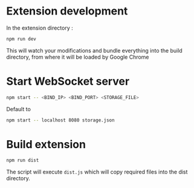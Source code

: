 # Extension development

In the extension directory :

```bash
npm run dev
```

This will watch your modifications and bundle everything into the build directory, from where it will be loaded by Google Chrome

# Start WebSocket server

```bash
npm start -- <BIND_IP> <BIND_PORT> <STORAGE_FILE>
```

Default to

```bash
npm start -- localhost 8080 storage.json
```

# Build extension

```bash
npm run dist
```

The script will execute `dist.js` which will copy required files into the dist directory.
